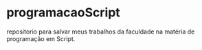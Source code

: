 # programacaoScript
repositorio para salvar meus trabalhos da faculdade na matéria de programação em Script.
